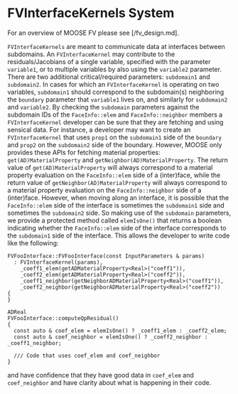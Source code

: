 # FVInterfaceKernels System

For an overview of MOOSE FV please see [/fv_design.md].

`FVInterfaceKernels` are meant to communicate data at interfaces between
subdomains. An `FVInterfaceKernel` may contribute to the residuals/Jacobians of
a single variable, specified with the parameter `variable1`, or to multiple
variables by also using the `variable2` parameter. There are two additional
critical/required parameters: `subdomain1` and `subdomain2`. In cases for which an
`FVInterfaceKernel` is operating on two variables, `subdomain1` should
correspond to the subdomain(s) neighboring the `boundary` parameter that
`variable1` lives on, and similarly for `subdomain2` and `variable2`. By
checking the `subdomain` parameters against the subdomain IDs of the
`FaceInfo::elem` and `FaceInfo::neighbor` members a `FVInterfaceKernel`
developer can be sure that they are fetching and using sensical data. For
instance, a developer may want to create an `FVInterfaceKernel` that uses
`prop1` on the `subdomain1` side of the `boundary` and `prop2` on the
`subdomain2` side of the boundary. However, MOOSE only provides these APIs for
fetching material properties: `get(AD)MaterialProperty` and
`getNeighbor(AD)MaterialProperty`. The return value of `get(AD)MaterialProperty`
will always correspond to a material property evaluation on the `FaceInfo::elem`
side of a (inter)face, while the return value of
`getNeighbor(AD)MaterialProperty` will always correspond to a material property
evaluation on the `FaceInfo::neighbor` side of a (inter)face. However, when
moving along an interface, it is possible that the `FaceInfo::elem` side of the
interface is sometimes the `subdomain1` side and sometimes the `subdomain2`
side. So making use of the `subdomain` parameters, we provide a protected method
called `elemIsOne()` that returns a boolean indicating whether the
`FaceInfo::elem` side of the interface corresponds to the `subdomain1` side of
the interface. This allows the developer to write code like the following:
```
FVFooInterface::FVFooInterface(const InputParameters & params)
  : FVInterfaceKernel(params),
    _coeff1_elem(getADMaterialProperty<Real>("coeff1")),
    _coeff2_elem(getADMaterialProperty<Real>("coeff2")),
    _coeff1_neighbor(getNeighborADMaterialProperty<Real>("coeff1")),
    _coeff2_neighbor(getNeighborADMaterialProperty<Real>("coeff2"))
{
}

ADReal
FVFooInterface::computeQpResidual()
{
  const auto & coef_elem = elemIsOne() ? _coeff1_elem : _coeff2_elem;
  const auto & coef_neighbor = elemIsOne() ? _coeff2_neighbor : _coeff1_neighbor;

  /// Code that uses coef_elem and coef_neighbor
}
```
and have confidence that they have good data in `coef_elem` and `coef_neighbor`
and have clarity about what is happening in their code.
